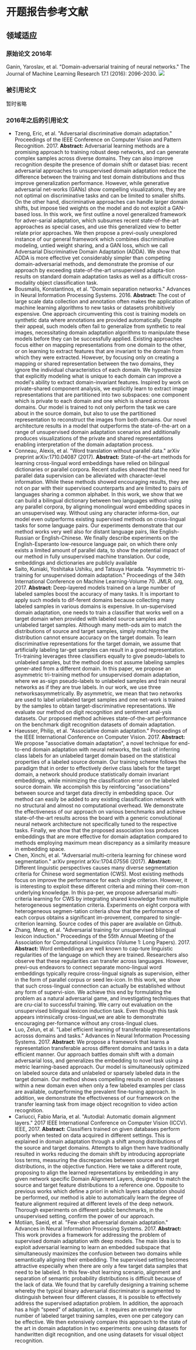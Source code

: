 # 开题报告参考文献
## 领域适应
### 原始论文 2016年
Ganin, Yaroslav, et al. "Domain-adversarial training of neural networks." The Journal of Machine Learning Research 17.1 (2016): 2096-2030.
![](https://raw.githubusercontent.com/LiangsLi/tuchuang/master/picgo/20190624213917.png)
### 被引用论文
暂时省略
### 2016年之后的引用论文
- Tzeng, Eric, et al. "Adversarial discriminative domain adaptation." Proceedings of the IEEE Conference on Computer Vision and Pattern Recognition. 2017.
**Abstract:** Adversarial learning methods are a promising approach to training robust deep networks, and can generate complex samples across diverse domains. They can also improve recognition despite the presence of domain shift or dataset bias: recent adversarial approaches to unsupervised domain adaptation reduce the difference between the training and test domain distributions and thus improve generalization performance. However, while generative adversarial net-works (GANs) show compelling visualizations, they are not optimal on discriminative tasks and can be limited to smaller shifts. On the other hand, discriminative approaches can handle larger domain shifts, but impose tied weights on the model and do not exploit a GAN-based loss. In this work, we first outline a novel generalized framework for adver-sarial adaptation, which subsumes recent state-of-the-art approaches as special cases, and use this generalized view to better relate prior approaches. We then propose a previ-ously unexplored instance of our general framework which combines discriminative modeling, untied weight sharing, and a GAN loss, which we call Adversarial Discriminative Domain Adaptation (ADDA). We show that ADDA is more effective yet considerably simpler than competing domain-adversarial methods, and demonstrate the promise of our approach by exceeding state-of-the-art unsupervised adapta-tion results on standard domain adaptation tasks as well as a difficult cross-modality object classification task. 
- Bousmalis, Konstantinos, et al. "Domain separation networks." Advances in Neural Information Processing Systems. 2016.
**Abstract:** The cost of large scale data collection and annotation often makes the application of machine learning algorithms to new tasks or datasets prohibitively expensive. One approach circumventing this cost is training models on synthetic data where annotations are provided automatically. Despite their appeal, such models often fail to generalize from synthetic to real images, necessitating domain adaptation algorithms to manipulate these models before they can be successfully applied. Existing approaches focus either on mapping representations from one domain to the other, or on learning to extract features that are invariant to the domain from which they were extracted. However, by focusing only on creating a mapping or shared representation between the two domains, they ignore the individual characteristics of each domain. We hypothesize that explicitly modeling what is unique to each domain can improve a model's ability to extract domain-invariant features. Inspired by work on private-shared component analysis, we explicitly learn to extract image representations that are partitioned into two subspaces: one component which is private to each domain and one which is shared across domains. Our model is trained to not only perform the task we care about in the source domain, but also to use the partitioned representation to reconstruct the images from both domains. Our novel architecture results in a model that outperforms the state-of-the-art on a range of unsupervised domain adaptation scenarios and additionally produces visualizations of the private and shared representations enabling interpretation of the domain adaptation process.
- Conneau, Alexis, et al. "Word translation without parallel data." arXiv preprint arXiv:1710.04087 (2017).
**Abstract:** State-of-the-art methods for learning cross-lingual word embeddings have relied on bilingual dictionaries or parallel corpora. Recent studies showed that the need for parallel data supervision can be alleviated with character-level information. While these methods showed encouraging results, they are not on par with their supervised counterparts and are limited to pairs of languages sharing a common alphabet. In this work, we show that we can build a bilingual dictionary between two languages without using any parallel corpora, by aligning monolingual word embedding spaces in an unsupervised way. Without using any character informa-tion, our model even outperforms existing supervised methods on cross-lingual tasks for some language pairs. Our experiments demonstrate that our method works very well also for distant language pairs, like English-Russian or English-Chinese. We finally describe experiments on the English-Esperanto low-resource language pair, on which there only exists a limited amount of parallel data, to show the potential impact of our method in fully unsupervised machine translation. Our code, embeddings and dictionaries are publicly available
- Saito, Kuniaki, Yoshitaka Ushiku, and Tatsuya Harada. "Asymmetric tri-training for unsupervised domain adaptation." Proceedings of the 34th International Conference on Machine Learning-Volume 70. JMLR. org, 2017.
**Abstract:** Deep-layered models trained on a large number of labeled samples boost the accuracy of many tasks. It is important to apply such models to dif-ferent domains because collecting many labeled samples in various domains is expensive. In un-supervised domain adaptation, one needs to train a classifier that works well on a target domain when provided with labeled source samples and unlabeled target samples. Although many meth-ods aim to match the distributions of source and target samples, simply matching the distribution cannot ensure accuracy on the target domain. To learn discriminative representations for the target domain, we assume that artificially labeling tar-get samples can result in a good representation. Tri-training leverages three classifiers equally to give pseudo-labels to unlabeled samples, but the method does not assume labeling samples gener-ated from a different domain. In this paper, we propose an asymmetric tri-training method for unsupervised domain adaptation, where we as-sign pseudo-labels to unlabeled samples and train neural networks as if they are true labels. In our work, we use three networksasymmetrically. By asymmetric, we mean that two networks are used to label unlabeled target samples and one net-work is trained by the samples to obtain target-discriminative representations. We evaluate our method on digit recognition and sentiment anal-ysis datasets. Our proposed method achieves state-of-the-art performance on the benchmark digit recognition datasets of domain adaptation.
- Haeusser, Philip, et al. "Associative domain adaptation." Proceedings of the IEEE International Conference on Computer Vision. 2017.
**Abstract:** We propose "associative domain adaptation", a novel technique for end-to-end domain adaptation with neural networks, the task of inferring class labels for an unlabeled target domain based on the statistical properties of a labeled source domain. Our training scheme follows the paradigm that in order to effectively derive class labels for the target domain, a network should produce statistically domain invariant embeddings, while minimizing the classification error on the labeled source domain. We accomplish this by reinforcing "associations" between source and target data directly in embedding space. Our method can easily be added to any existing classification network with no structural and almost no computational overhead. We demonstrate the effectiveness of our approach on various benchmarks and achieve state-of-the-art results across the board with a generic convolutional neural network architecture not specifically tuned to the respective tasks. Finally, we show that the proposed association loss produces embeddings that are more effective for domain adaptation compared to methods employing maximum mean discrepancy as a similarity measure in embedding space.
- Chen, Xinchi, et al. "Adversarial multi-criteria learning for chinese word segmentation." arXiv preprint arXiv:1704.07556 (2017).
**Abstract:** Different linguistic perspectives causes many diverse segmentation criteria for Chinese word segmentation (CWS). Most existing methods focus on improve the performance for each single criterion. However, it is interesting to exploit these different criteria and mining their com-mon underlying knowledge. In this pa-per, we propose adversarial multi-criteria learning for CWS by integrating shared knowledge from multiple heterogeneous segmentation criteria. Experiments on eight corpora with heterogeneous segmen-tation criteria show that the performance of each corpus obtains a significant im-provement, compared to single-criterion learning. Source codes of this paper are available on Github.
- Zhang, Meng, et al. "Adversarial training for unsupervised bilingual lexicon induction." Proceedings of the 55th Annual Meeting of the Association for Computational Linguistics (Volume 1: Long Papers). 2017.
**Abstract:** Word embeddings are well known to cap-ture linguistic regularities of the language on which they are trained. Researchers also observe that these regularities can transfer across languages. However, previ-ous endeavors to connect separate mono-lingual word embeddings typically require cross-lingual signals as supervision, either in the form of parallel corpus or seed lex-icon. In this work, we show that such cross-lingual connection can actually be established without any form of supervi-sion. We achieve this end by formulating the problem as a natural adversarial game, and investigating techniques that are cru-cial to successful training. We carry out evaluation on the unsupervised bilingual lexicon induction task. Even though this task appears intrinsically cross-lingual,we are able to demonstrate encouraging per-formance without any cross-lingual clues. 
- Luo, Zelun, et al. "Label efficient learning of transferable representations acrosss domains and tasks." Advances in Neural Information Processing Systems. 2017.
**Abstract:** We propose a framework that learns a representation transferable across different domains and tasks in a data efficient manner. Our approach battles domain shift with a domain adversarial loss, and generalizes the embedding to novel task using a metric learning-based approach. Our model is simultaneously optimized on labeled source data and unlabeled or sparsely labeled data in the target domain. Our method shows compelling results on novel classes within a new domain even when only a few labeled examples per class are available, outperforming the prevalent fine-tuning approach. In addition, we demonstrate the effectiveness of our framework on the transfer learning task from image object recognition to video action recognition.
- Cariucci, Fabio Maria, et al. "Autodial: Automatic domain alignment layers." 2017 IEEE International Conference on Computer Vision (ICCV). IEEE, 2017.
**Abstract:** Classifiers trained on given databases perform poorly when tested on data acquired in different settings. This is explained in domain adaptation through a shift among distributions of the source and target domains. Attempts to align them have traditionally resulted in works reducing the domain shift by introducing appropriate loss terms, measuring the discrepancies between source and target distributions, in the objective function. Here we take a different route, proposing to align the learned representations by embedding in any given network specific Domain Alignment Layers, designed to match the source and target feature distributions to a reference one. Opposite to previous works which define a priori in which layers adaptation should be performed, our method is able to automatically learn the degree of feature alignment required at different levels of the deep network. Thorough experiments on different public benchmarks, in the unsupervised setting, confirm the power of our approach.
- Motiian, Saeid, et al. "Few-shot adversarial domain adaptation." Advances in Neural Information Processing Systems. 2017.
**Abstract:** This work provides a framework for addressing the problem of supervised domain adaptation with deep models. The main idea is to exploit adversarial learning to learn an embedded subspace that simultaneously maximizes the confusion between two domains while semantically aligning their embedding. The supervised setting becomes attractive especially when there are only a few target data samples that need to be labeled. In this few-shot learning scenario, alignment and separation of semantic probability distributions is difficult because of the lack of data. We found that by carefully designing a training scheme whereby the typical binary adversarial discriminator is augmented to distinguish between four different classes, it is possible to effectively address the supervised adaptation problem. In addition, the approach has a high “speed” of adaptation, i.e. it requires an extremely low number of labeled target training samples, even one per category can be effective. We then extensively compare this approach to the state of the art in domain adaptation in two experiments: one using datasets for handwritten digit recognition, and one using datasets for visual object recognition.











